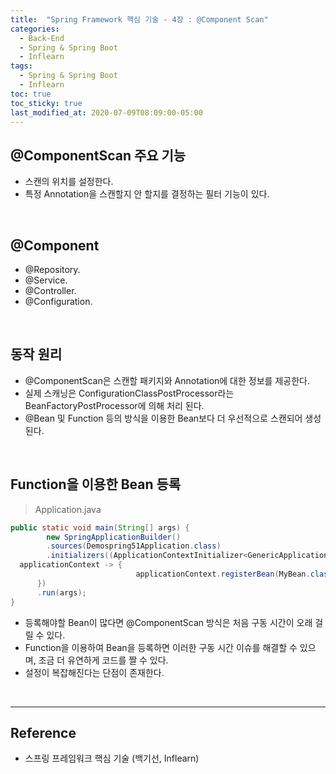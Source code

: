 ```yaml
---
title:  "Spring Framework 핵심 기술 - 4장 : @Component Scan"
categories:
  - Back-End
  - Spring & Spring Boot
  - Inflearn
tags:
  - Spring & Spring Boot
  - Inflearn
toc: true
toc_sticky: true
last_modified_at: 2020-07-09T08:09:00-05:00
---
```


## @ComponentScan 주요 기능

* 스캔의 위치를 설정한다.
* 특정 Annotation을 스캔할지 안 할지를 결정하는 필터 기능이 있다.

<br>

## @Component

* @Repository.
* @Service.
* @Controller.
* @Configuration.

<br>

## 동작 원리

* @ComponentScan은 스캔할 패키지와 Annotation에 대한 정보를 제공한다.
* 실제 스캐닝은 ConfigurationClassPostProcessor라는 BeanFactoryPostProcessor에 의해 처리 된다.
* @Bean 및 Function 등의 방식을 이용한 Bean보다 더 우선적으로 스캔되어 생성된다.

<br>

## Function을 이용한 Bean 등록

> Application.java

```java
public static void main(String[] args) {
        new SpringApplicationBuilder()
        .sources(Demospring51Application.class)
        .initializers((ApplicationContextInitializer<GenericApplicationContext>)
  applicationContext -> {
                            applicationContext.registerBean(MyBean.class);
      })
      .run(args);
}
```

*	등록해야할 Bean이 많다면 @ComponentScan 방식은 처음 구동 시간이 오래 걸릴 수 있다.
*	Function을 이용하여 Bean을 등록하면 이러한 구동 시간 이슈를 해결할 수 있으며, 조금 더 유연하게 코드를 짤 수 있다.
*	설정이 복잡해진다는 단점이 존재한다.

<br>

---

## Reference

*	스프링 프레임워크 핵심 기술 (백기선, Inflearn)
